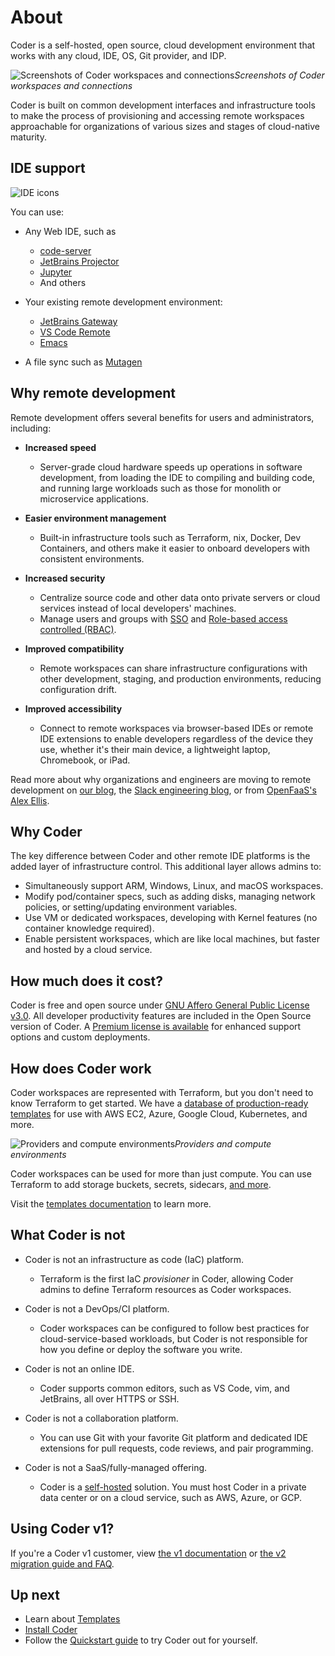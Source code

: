 # About

<!-- Warning for docs contributors: The first route in manifest.json must be titled "About" for the static landing page to work correctly. -->

Coder is a self-hosted, open source, cloud development environment that works
with any cloud, IDE, OS, Git provider, and IDP.

![Screenshots of Coder workspaces and connections](./images/hero-image.png)_Screenshots of Coder workspaces and connections_

Coder is built on common development interfaces and infrastructure tools to
make the process of provisioning and accessing remote workspaces approachable
for organizations of various sizes and stages of cloud-native maturity.

## IDE support

![IDE icons](./images/ide-icons.svg)

You can use:

- Any Web IDE, such as

  - [code-server](https://github.com/coder/code-server)
  - [JetBrains Projector](https://github.com/JetBrains/projector-server)
  - [Jupyter](https://jupyter.org/)
  - And others

- Your existing remote development environment:

  - [JetBrains Gateway](https://www.jetbrains.com/remote-development/gateway/)
  - [VS Code Remote](https://code.visualstudio.com/docs/remote/ssh-tutorial)
  - [Emacs](./user-guides/workspace-access/emacs-tramp.md)

- A file sync such as [Mutagen](https://mutagen.io/)

## Why remote development

Remote development offers several benefits for users and administrators, including:

- **Increased speed**

  - Server-grade cloud hardware speeds up operations in software development, from
    loading the IDE to compiling and building code, and running large workloads
    such as those for monolith or microservice applications.

- **Easier environment management**

  - Built-in infrastructure tools such as Terraform, nix, Docker, Dev Containers, and others make it easier to onboard developers with consistent environments.

- **Increased security**

  - Centralize source code and other data onto private servers or cloud services instead of local developers' machines.
  - Manage users and groups with [SSO](./admin/users/oidc-auth.md) and [Role-based access controlled (RBAC)](./admin/users/groups-roles.md#roles).

- **Improved compatibility**

  - Remote workspaces can share infrastructure configurations with other
    development, staging, and production environments, reducing configuration
    drift.

- **Improved accessibility**
  - Connect to remote workspaces via browser-based IDEs or remote IDE
    extensions to enable developers regardless of the device they use, whether
    it's their main device, a lightweight laptop, Chromebook, or iPad.

Read more about why organizations and engineers are moving to remote
development on [our blog](https://coder.com/blog), the
[Slack engineering blog](https://slack.engineering/development-environments-at-slack),
or from [OpenFaaS's Alex Ellis](https://blog.alexellis.io/the-internet-is-my-computer/).

## Why Coder

The key difference between Coder and other remote IDE platforms is the added
layer of infrastructure control.
This additional layer allows admins to:

- Simultaneously support ARM, Windows, Linux, and macOS workspaces.
- Modify pod/container specs, such as adding disks, managing network policies, or
  setting/updating environment variables.
- Use VM or dedicated workspaces, developing with Kernel features (no container
  knowledge required).
- Enable persistent workspaces, which are like local machines, but faster and
  hosted by a cloud service.

## How much does it cost?

Coder is free and open source under
[GNU Affero General Public License v3.0](https://github.com/onchainengineering/hmi-wirtual/blob/main/LICENSE).
All developer productivity features are included in the Open Source version of
Coder.
A [Premium license is available](https://coder.com/pricing#compare-plans) for enhanced
support options and custom deployments.

## How does Coder work

Coder workspaces are represented with Terraform, but you don't need to know
Terraform to get started.
We have a [database of production-ready templates](https://registry.coder.com/templates)
for use with AWS EC2, Azure, Google Cloud, Kubernetes, and more.

![Providers and compute environments](./images/providers-compute.png)_Providers and compute environments_

Coder workspaces can be used for more than just compute.
You can use Terraform to add storage buckets, secrets, sidecars,
[and more](https://developer.hashicorp.com/terraform/tutorials).

Visit the [templates documentation](./admin/templates/index.md) to learn more.

## What Coder is not

- Coder is not an infrastructure as code (IaC) platform.

  - Terraform is the first IaC _provisioner_ in Coder, allowing Coder admins to
    define Terraform resources as Coder workspaces.

- Coder is not a DevOps/CI platform.

  - Coder workspaces can be configured to follow best practices for
    cloud-service-based workloads, but Coder is not responsible for how you
    define or deploy the software you write.

- Coder is not an online IDE.

  - Coder supports common editors, such as VS Code, vim, and JetBrains,
    all over HTTPS or SSH.

- Coder is not a collaboration platform.

  - You can use Git with your favorite Git platform and dedicated IDE
    extensions for pull requests, code reviews, and pair programming.

- Coder is not a SaaS/fully-managed offering.
  - Coder is a [self-hosted](<https://en.wikipedia.org/wiki/Self-hosting_(web_services)>)
    solution.
    You must host Coder in a private data center or on a cloud service, such as
    AWS, Azure, or GCP.

## Using Coder v1?

If you're a Coder v1 customer, view [the v1 documentation](https://coder.com/docs/v1)
or [the v2 migration guide and FAQ](https://coder.com/docs/v1/guides/v2-faq).

## Up next

- Learn about [Templates](./admin/templates/index.md)
- [Install Coder](./install/index.md)
- Follow the [Quickstart guide](./tutorials/quickstart.md) to try Coder out for yourself.
